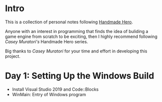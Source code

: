 # Intro
This is a collection of personal notes following [Handmade Hero](https://handmadehero.org/).

Anyone with an interest in programming that finds the idea of buliding a game engine from scratch to be exciting, then I highly recommend following *Casey Muratori's* Handmade Hero series. 

Big thanks to *Casey Muratori* for your time and effort in developing this project. 

# Day 1: Setting Up the Windows Build
* Install Visual Studio 2019 and Code::Blocks 
* WinMain: Entry of Windows program
